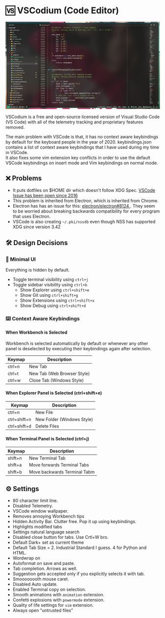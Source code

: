 # 🆚 VSCodium (Code Editor)

![VS Code](./.assets/code.jpg)

VSCodium is a free and open-source licensed version of Visual Studio Code (VS Code) with all of the telemetry tracking and proprietary features removed.

The main problem with VSCode is that, it has no context aware keybindings by default for the keyboard people in the year of 2020.
keybindings.json contains a list of context aware keybindings that I have used during my time in VSCode. <br>
It also fixes some vim extension key conflicts in order to use the default VSCode keybindings on insert mode and Vim keybindings on normal mode.

## ❌ Problems

- It puts dotfiles on $HOME dir which doesn't follow XDG Spec. [VSCode Issue has been open since 2016](https://github.com/Microsoft/vscode/issues/3884)
- This problem is inherited from Electron, which is inherited from Chrome.
- Electron has has an issue for this: [ electron/electron#8124 ](https://github.com/electron/electron/issues/8124). They seem to be worried about breaking backwards compatibility for every program that uses Electron.
- VSCode is also creating `~/.pki/nssdb` even though NSS has supported XDG since version 3.42

## 🛠️ Design Decisions

### 🎨 Minimal UI

Everything is hidden by default.

- Toggle terminal visibility using `ctrl+j`
- Toggle sidebar visibility using `ctrl+b`
  - Show Explorer using `ctrl+shift+e`
  - Show Git using `ctrl+shift+g`
  - Show Extensions using `ctrl+shift+x`
  - Show Debug using `ctrl+shift+d`

### ⌨️ Context Aware Keybindings

#### When Workbench is Selected

Workbench is selected automatically by default or whenever any other panel is deselected by executing their keybindings again after selection.

| Keymap | Description                 |
| ------ | --------------------------- |
| ctrl+n | New Tab                     |
| ctrl+t | New Tab (Web Browser Style) |
| ctrl+w | Close Tab (Windows Style)   |

#### When Explorer Panel is Selected (ctrl+shift+e)

| Keymap       | Description                |
| ------------ | -------------------------- |
| ctrl+n       | New File                   |
| ctrl+shift+n | New Folder (Windows Style) |
| ctrl+shift+d | Delete Files               |

#### When Terminal Panel is Selected (ctrl+j)

| Keymap  | Description                  |
| ------- | ---------------------------- |
| shift+n | New Terminal Tab             |
| shift+a | Move forwards Terminal Tabs  |
| shift+b | Move backwards Terminal Tabm |

## ⚙️ Settings

- 80 character limit line.
- Disabled Telemetry.
- VSCode window wallpaper.
- Removes annoying Workbench tips
- Hidden Activity Bar. Clutter free. Pop it up using keybindings.
- Highlights modified tabs
- Settings natural language search
- Disabled close button for tabs. Use Crtl+W bro.
- Default Dark+ set as current theme
- Default Tab Size = 2. Industrial Standard I guess. 4 for Python and HTML.
- Wordwrap on
- Autoformat on save and paste.
- Tab completion. Arrows as well.
- Suggestion gets accepted only if you explicitly selects it with tab.
- Smoooooooth mouse caret.
- Disabled Auto update.
- Enabled Terminal copy on selection.
- Smooth animations with `animation` extension.
- Confetti explosions with `powermode` extension.
- Quality of life settings for `vim` extension.
- Always open "untrusted files"

